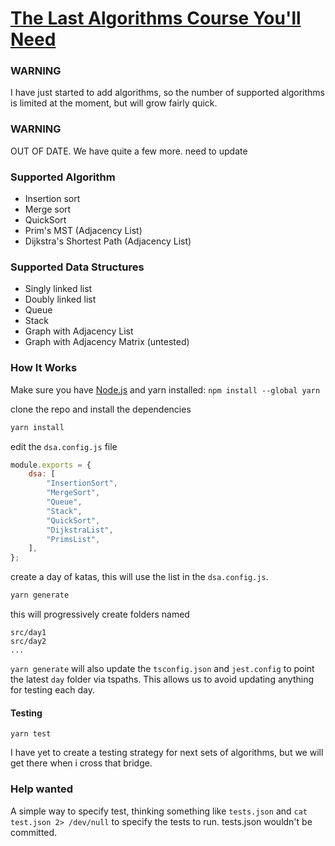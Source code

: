 # [The Last Algorithms Course You'll Need](https://frontendmasters.com/courses/algorithms/)

### WARNING

I have just started to add algorithms, so the number of supported algorithms is limited at the moment, but will grow fairly quick.

### WARNING

OUT OF DATE. We have quite a few more. need to update

### Supported Algorithm

-   Insertion sort
-   Merge sort
-   QuickSort
-   Prim's MST (Adjacency List)
-   Dijkstra's Shortest Path (Adjacency List)

### Supported Data Structures

-   Singly linked list
-   Doubly linked list
-   Queue
-   Stack
-   Graph with Adjacency List
-   Graph with Adjacency Matrix (untested)

### How It Works

Make sure you have [Node.js](https://nodejs.org/en/) and yarn installed: `npm install --global yarn`

clone the repo and install the dependencies

```bash
yarn install
```

edit the `dsa.config.js` file

```javascript
module.exports = {
    dsa: [
        "InsertionSort",
        "MergeSort",
        "Queue",
        "Stack",
        "QuickSort",
        "DijkstraList",
        "PrimsList",
    ],
};
```

create a day of katas, this will use the list in the `dsa.config.js`.

```bash
yarn generate
```

this will progressively create folders named

```
src/day1
src/day2
...
```

`yarn generate` will also update the `tsconfig.json` and `jest.config` to point the latest `day` folder via tspaths. This allows us to avoid updating anything for testing each day.

#### Testing

```
yarn test
```

I have yet to create a testing strategy for next sets of algorithms, but we will get there when i cross that bridge.

### Help wanted

A simple way to specify test, thinking something like `tests.json` and `cat test.json 2> /dev/null` to specify the tests to run. tests.json wouldn't be committed.
